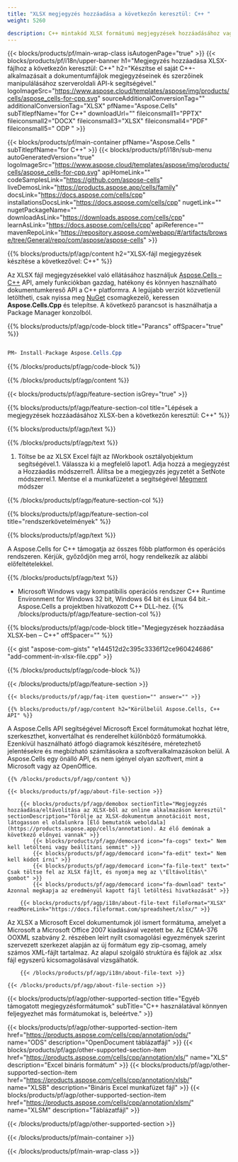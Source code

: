 ```yaml
---
title: "XLSX megjegyzés hozzáadása a következőn keresztül: C++ "
weight: 5260

description: C++ mintakód XLSX formátumú megjegyzések hozzáadásához vagy törléséhez a C++ Runtime Environment for Windows 32 bit, a Windows 64 bit és a Linux 64 bit.
---
```

{{< blocks/products/pf/main-wrap-class isAutogenPage="true" >}}
{{< blocks/products/pf/i18n/upper-banner h1="Megjegyzés hozzáadása XLSX-fájlhoz a következőn keresztül: C++" h2="Készítse el saját C++-alkalmazásait a dokumentumfájlok megjegyzéseinek és szerzőinek manipulálásához szerveroldali API-k segítségével." logoImageSrc="https://www.aspose.cloud/templates/aspose/img/products/cells/aspose_cells-for-cpp.svg" sourceAdditionalConversionTag="" additionalConversionTag="XLSX" pfName="Aspose.Cells" subTitlepfName="for C++" downloadUrl="" fileiconsmall1="PPTX" fileiconsmall2="DOCX" fileiconsmall3="XLSX" fileiconsmall4="PDF" fileiconsmall5=" ODP " >}}

{{< blocks/products/pf/main-container pfName="Aspose.Cells " subTitlepfName="for C++" >}}
{{< blocks/products/pf/i18n/sub-menu autoGeneratedVersion="true" logoImageSrc="https://www.aspose.cloud/templates/aspose/img/products/cells/aspose_cells-for-cpp.svg" apiHomeLink="" codeSamplesLink="https://github.com/aspose-cells" liveDemosLink="https://products.aspose.app/cells/family" docsLink="https://docs.aspose.com/cells/cpp" installationsDocsLink="https://docs.aspose.com/cells/cpp" nugetLink="" nugetPackageName="" downloadAsLink="https://downloads.aspose.com/cells/cpp" learnAsLink="https://docs.aspose.com/cells/cpp" apiReference="" mavenRepoLink="https://repository.aspose.com/webapp/#/artifacts/browse/tree/General/repo/com/aspose/aspose-cells" >}}

{{% blocks/products/pf/agp/content h2="XLSX-fájl megjegyzések készítése a következővel: C++" %}}

Az XLSX fájl megjegyzésekkel való ellátásához használjuk
 [Aspose.Cells – C++](https://products.aspose.com/cells/cpp) 
 API, amely funkciókban gazdag, hatékony és könnyen használható dokumentumkereső API a C++ platformra. A legújabb verziót közvetlenül letöltheti, csak nyissa meg
 [NuGet](https://www.nuget.org/packages/aspose.cells.cpp) 
 csomagkezelő, keressen
 **Aspose.Cells.Cpp** 
 és telepítse. A következő parancsot is használhatja a Package Manager konzolból.

{{% blocks/products/pf/agp/code-block title="Parancs" offSpacer="true" %}}

```cs

PM> Install-Package Aspose.Cells.Cpp


```

{{% /blocks/products/pf/agp/code-block %}}

{{% /blocks/products/pf/agp/content %}}

{{< blocks/products/pf/agp/feature-section isGrey="true" >}}

{{% blocks/products/pf/agp/feature-section-col title="Lépések a megjegyzések hozzáadásához XLSX-ben a következőn keresztül: C++" %}}

{{% blocks/products/pf/agp/text %}}

{{% /blocks/products/pf/agp/text %}}

1. Töltse be az XLSX Excel fájlt az IWorkbook osztályobjektum segítségével.1. Válassza ki a megfelelő lapot1. Adja hozzá a megjegyzést a Hozzáadás módszerrel1. Állítsa be a megjegyzés jegyzetét a SetNote módszerrel.1. Mentse el a munkafüzetet a segítségével [Megment](https://reference.aspose.com/cells/cpp/class/aspose.cells.i_workbook#a77072cfb929787df9ad1f38b02f58349) módszer

{{% /blocks/products/pf/agp/feature-section-col %}}

{{% blocks/products/pf/agp/feature-section-col title="rendszerkövetelmények" %}}

{{% blocks/products/pf/agp/text %}}

 A Aspose.Cells for C++ támogatja az összes főbb platformon és operációs rendszeren. Kérjük, győződjön meg arról, hogy rendelkezik az alábbi előfeltételekkel.

{{% /blocks/products/pf/agp/text %}}

- Microsoft Windows vagy kompatibilis operációs rendszer C++ Runtime Environment for Windows 32 bit, Windows 64 bit és Linux 64 bit.- Aspose.Cells a projektben hivatkozott C++ DLL-hez.
{{% /blocks/products/pf/agp/feature-section-col %}}

{{% blocks/products/pf/agp/code-block title="Megjegyzések hozzáadása XLSX-ben – C++" offSpacer="" %}}

{{< gist "aspose-com-gists" "e144512d2c395c3336f12ce960424686" "add-comment-in-xlsx-file.cpp" >}}

{{% /blocks/products/pf/agp/code-block %}}

{{< /blocks/products/pf/agp/feature-section >}}

    {{< blocks/products/pf/agp/faq-item question="" answer="" >}}
 

<!-- aboutfile Starts -->

    {{% blocks/products/pf/agp/content h2="Körülbelül Aspose.Cells, C++ API" %}}

 A Aspose.Cells API segítségével Microsoft Excel formátumokat hozhat létre, szerkeszthet, konvertálhat és renderelhet különböző formátumokká. Ezenkívül használható átfogó diagramok készítésére, méretezhető jelentésekre és megbízható számításokra a szoftveralkalmazásokon belül. A Aspose.Cells egy önálló API, és nem igényel olyan szoftvert, mint a Microsoft vagy az OpenOffice.  



    {{% /blocks/products/pf/agp/content %}}

    {{< blocks/products/pf/agp/about-file-section >}}

        {{< blocks/products/pf/agp/demobox sectionTitle="Megjegyzés hozzáadása/eltávolítása az XLSX-ből az online alkalmazáson keresztül" sectionDescription="Törölje az XLSX-dokumentum annotációit most, látogasson el oldalunkra [Élő bemutatók weboldala](https://products.aspose.app/cells/annotation). Az élő demónak a következő előnyei vannak" >}}
            {{< blocks/products/pf/agp/democard icon="fa-cogs" text=" Nem kell letölteni vagy beállítani semmit" >}}
            {{< blocks/products/pf/agp/democard icon="fa-edit" text=" Nem kell kódot írni" >}}
            {{< blocks/products/pf/agp/democard icon="fa-file-text" text=" Csak töltse fel az XLSX fájlt, és nyomja meg az \"Eltávolítás\" gombot" >}}
            {{< blocks/products/pf/agp/democard icon="fa-download" text=" Azonnal megkapja az eredményül kapott fájl letöltési hivatkozását" >}}

        {{< blocks/products/pf/agp/i18n/about-file-text fileFormat="XLSX" readMoreLink="https://docs.fileformat.com/spreadsheet/xlsx/" >}}
Az XLSX a Microsoft Excel dokumentumok jól ismert formátuma, amelyet a Microsoft a Microsoft Office 2007 kiadásával vezetett be. Az ECMA-376 OOXML szabvány 2. részében leírt nyílt csomagolási egyezmények szerint szervezett szerkezet alapján az új formátum egy zip-csomag, amely számos XML-fájlt tartalmaz. Az alapul szolgáló struktúra és fájlok az .xlsx fájl egyszerű kicsomagolásával vizsgálhatók.

        {{< /blocks/products/pf/agp/i18n/about-file-text >}}

    {{< /blocks/products/pf/agp/about-file-section >}}

<!-- aboutfile Ends -->

{{< blocks/products/pf/agp/other-supported-section title="Egyéb támogatott megjegyzésformátumok" subTitle="C++ használatával könnyen feljegyezhet más formátumokat is, beleértve." >}}

{{< blocks/products/pf/agp/other-supported-section-item href="https://products.aspose.com/cells/cpp/annotation/ods/" name="ODS" description="OpenDocument táblázatfájl" >}}
{{< blocks/products/pf/agp/other-supported-section-item href="https://products.aspose.com/cells/cpp/annotation/xls/" name="XLS" description="Excel bináris formátum" >}}
{{< blocks/products/pf/agp/other-supported-section-item href="https://products.aspose.com/cells/cpp/annotation/xlsb/" name="XLSB" description="Bináris Excel munkafüzet fájl" >}}
{{< blocks/products/pf/agp/other-supported-section-item href="https://products.aspose.com/cells/cpp/annotation/xlsm/" name="XLSM" description="Táblázatfájl" >}}

{{< /blocks/products/pf/agp/other-supported-section >}}

{{< /blocks/products/pf/main-container >}}
    
{{< /blocks/products/pf/main-wrap-class >}}
